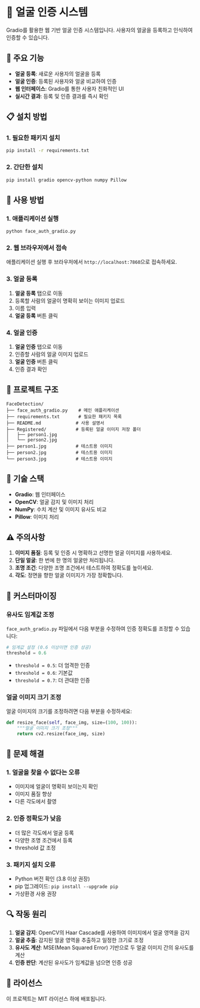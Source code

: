 # 👤 얼굴 인증 시스템

Gradio를 활용한 웹 기반 얼굴 인증 시스템입니다. 사용자의 얼굴을 등록하고 인식하여 인증할 수 있습니다.

## 🚀 주요 기능

- **얼굴 등록**: 새로운 사용자의 얼굴을 등록
- **얼굴 인증**: 등록된 사용자와 얼굴 비교하여 인증
- **웹 인터페이스**: Gradio를 통한 사용자 친화적인 UI
- **실시간 결과**: 등록 및 인증 결과를 즉시 확인

## 📋 설치 방법

### 1. 필요한 패키지 설치

```bash
pip install -r requirements.txt
```

### 2. 간단한 설치

```bash
pip install gradio opencv-python numpy Pillow
```

## 🎯 사용 방법

### 1. 애플리케이션 실행

```bash
python face_auth_gradio.py
```

### 2. 웹 브라우저에서 접속

애플리케이션 실행 후 브라우저에서 `http://localhost:7860`으로 접속하세요.

### 3. 얼굴 등록

1. **얼굴 등록** 탭으로 이동
2. 등록할 사람의 얼굴이 명확히 보이는 이미지 업로드
3. 이름 입력
4. **얼굴 등록** 버튼 클릭

### 4. 얼굴 인증

1. **얼굴 인증** 탭으로 이동
2. 인증할 사람의 얼굴 이미지 업로드
3. **얼굴 인증** 버튼 클릭
4. 인증 결과 확인

## 📁 프로젝트 구조

```
FaceDetection/
├── face_auth_gradio.py    # 메인 애플리케이션
├── requirements.txt       # 필요한 패키지 목록
├── README.md             # 사용 설명서
├── Registered/           # 등록된 얼굴 이미지 저장 폴더
│   ├── person1.jpg
│   └── person2.jpg
├── person1.jpg           # 테스트용 이미지
├── person2.jpg           # 테스트용 이미지
└── person3.jpg           # 테스트용 이미지
```

## 🔧 기술 스택

- **Gradio**: 웹 인터페이스
- **OpenCV**: 얼굴 감지 및 이미지 처리
- **NumPy**: 수치 계산 및 이미지 유사도 비교
- **Pillow**: 이미지 처리

## ⚠️ 주의사항

1. **이미지 품질**: 등록 및 인증 시 명확하고 선명한 얼굴 이미지를 사용하세요.
2. **단일 얼굴**: 한 번에 한 명의 얼굴만 처리됩니다.
3. **조명 조건**: 다양한 조명 조건에서 테스트하여 정확도를 높이세요.
4. **각도**: 정면을 향한 얼굴 이미지가 가장 정확합니다.

## 🎨 커스터마이징

### 유사도 임계값 조정

`face_auth_gradio.py` 파일에서 다음 부분을 수정하여 인증 정확도를 조정할 수 있습니다:

```python
# 임계값 설정 (0.6 이상이면 인증 성공)
threshold = 0.6
```

- `threshold = 0.5`: 더 엄격한 인증
- `threshold = 0.6`: 기본값
- `threshold = 0.7`: 더 관대한 인증

### 얼굴 이미지 크기 조정

얼굴 이미지의 크기를 조정하려면 다음 부분을 수정하세요:

```python
def resize_face(self, face_img, size=(100, 100)):
    """얼굴 이미지 크기 조정"""
    return cv2.resize(face_img, size)
```

## 🐛 문제 해결

### 1. 얼굴을 찾을 수 없다는 오류
- 이미지에 얼굴이 명확히 보이는지 확인
- 이미지 품질 향상
- 다른 각도에서 촬영

### 2. 인증 정확도가 낮음
- 더 많은 각도에서 얼굴 등록
- 다양한 조명 조건에서 등록
- threshold 값 조정

### 3. 패키지 설치 오류
- Python 버전 확인 (3.8 이상 권장)
- pip 업그레이드: `pip install --upgrade pip`
- 가상환경 사용 권장

## 🔍 작동 원리

1. **얼굴 감지**: OpenCV의 Haar Cascade를 사용하여 이미지에서 얼굴 영역을 감지
2. **얼굴 추출**: 감지된 얼굴 영역을 추출하고 일정한 크기로 조정
3. **유사도 계산**: MSE(Mean Squared Error) 기반으로 두 얼굴 이미지 간의 유사도를 계산
4. **인증 판단**: 계산된 유사도가 임계값을 넘으면 인증 성공

## 📄 라이선스

이 프로젝트는 MIT 라이선스 하에 배포됩니다. 